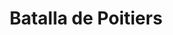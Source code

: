 ﻿---
title: "Batalla de Poitiers"
permalink: periodes_92.html
layout: periode
dataInici: 732
sidebar: periodes
pares:
  - 124:
    title: "Reinos Francos"
    dataInici: "(481)"
    dataFi: "(751)"

fills:
jocsPrincipals:
  - title: "Battle of Tours"
    bggId: 85076

jocsEscenaris:
jocsEpoca:
  - title: "Champs de bataille: Soissons 486 et Poitiers 732"
    bggId: 9932
    escenari: "Poitiers"

  - title: "Men at Arms"
    bggId: 8327
    escenari: "Tours"

  - title: "La Reconquista: Edad Media S.VIII – XV"
    bggId: 120423
    escenari: "Poitiers"

  - title: "Ancient Battles Deluxe Expansion Kit 4: Art of War"
    bggId: 42472
    escenari: "Tours"
    dataInici: 
    dataFi: 

jocsEpocaEscenaris:
  - title: "Anachronism"
    bggId: 14038
    escenari: "Charles Martel"
    dataInici: 718
    dataFi: 741

---
